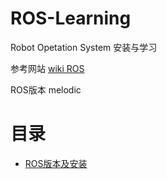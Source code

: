 # ROS-Learning

Robot Opetation System 安装与学习

参考网站 [wiki ROS](http://wiki.ros.org/)

ROS版本 melodic
# 目录

- [ROS版本及安装](https://github.com/iIQOverflow/ROS-Learning/blob/master/ROS%20%E7%89%88%E6%9C%AC%E5%8F%8A%E5%AE%89%E8%A3%85.md)
